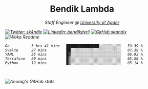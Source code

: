 <h1 align="center"> Bendik Lambda </h1>
<p align="center"><em>Staff Engineer @ <a href="http://www.uia.no">University of Agder</a></p>



[![Twitter: sk4ndix](https://img.shields.io/twitter/follow/sk4ndix?style=social)](https://twitter.com/sk4ndix)
[![Linkedin: bendikdyrli](https://img.shields.io/badge/-bendikdyrli-blue?style=flat-square&logo=Linkedin&logoColor=white&link=https://www.linkedin.com/in/bendikdyrli/)](https://www.linkedin.com/in/bendikdyrli/)
[![GitHub skandix](https://img.shields.io/github/followers/skandix?label=follow&style=social)](https://github.com/skandix)
![Waka Readme](https://github.com/skandix/skandix/workflows/Waka%20Readme/badge.svg)


<!--START_SECTION:waka-->
```text
Go          3 hrs 41 mins   ███████████████░░░░░░░░░░   59.39 % 
Svelte      27 mins         ██░░░░░░░░░░░░░░░░░░░░░░░   07.39 % 
YAML        25 mins         █▓░░░░░░░░░░░░░░░░░░░░░░░   06.92 % 
Terraform   20 mins         █▒░░░░░░░░░░░░░░░░░░░░░░░   05.50 % 
Python      19 mins         █▒░░░░░░░░░░░░░░░░░░░░░░░   05.14 % 
```
<!--END_SECTION:waka-->

  <br>
  
![Anurag's GitHub stats](https://github-readme-stats.vercel.app/api?username=skandix&show_icons=true&theme=tokyonight)


